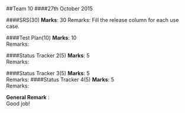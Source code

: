 ##Team 10
####27th October 2015

####SRS(30)
**Marks**: 30
Remarks: Fill the release column for each use case.

####Test Plan(10)
**Marks**: 10  
Remarks:

####Status Tracker 2(5)
**Marks**: 5  
Remarks:

####Status Tracker 3(5)
**Marks**: 5  
Remarks:
####Status Tracker 4(5)
**Marks**: 5  
Remarks:

**General Remark** :  
Good job!
